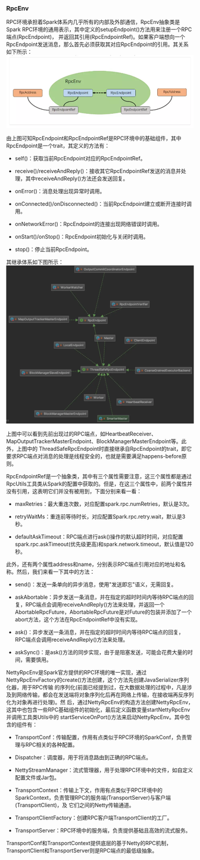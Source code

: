 ### RpcEnv

RPC环境承担着Spark体系内几乎所有的内部及外部通信，RpcEnv抽象类是Spark RPC环境的通用表示，其中定义的setupEndpoint()方法用来注册一个RPC端点(RpcEndpoint)，
并返回其引用(RpcEndpointRef)。如果客户端想向一个RpcEndpoint发送消息，那么首先必须获取其对应RpcEndpoint的引用。其关系如下所示：
![RpcEnv](../image/rpc-env.png "RpcEnv")

由上图可知RpcEndpoint和RpcEndpointRef是RPC环境中的基础组件，其中RpcEndpoint是一个trait，其定义的方法有：
  * self()：获取当前RpcEndpoint对应的RpcEndpointRef。

  * receive()/receiveAndReply()：接收其它RpcEndpointRef发送的消息并处理，其中receiveAndReply()方法还会发送回复。

  * onError()：消息处理出现异常时调用。

  * onConnected()/onDisconnected()：当前RpcEndpoint建立或断开连接时调用。

  * onNetworkError()：RpcEndpoint的连接出现网络错误时调用。

  * onStart()/onStop()：RpcEndpoint初始化与关闭时调用。

  * stop()：停止当前RpcEndpoint。

其继承体系如下图所示：
![RpcEndpoint继承体系](../image/rpcendpoint.png "RpcEndpoint继承体系")

上图中可以看到先前出现过的RPC端点，如HeartbeatReceiver、MapOutputTrackerMasterEndpoint、BlockManagerMasterEndpoint等。此外，上图中的
ThreadSafeRpcEndpoint时直接继承自RpcEndpoint的trait，即它要求RPC端点对消息的处理是线程安全的，也就是需要满足happens-before原则。

RpcEndpointRef是一个抽象类，其中有三个属性需要注意，这三个属性都是通过RpcUtils工具类从Spark的配置中获取的。但是，在这三个属性中，前两个属性并
没有引用，这表明它们并没有被用到，下面分别来看一看：
  * maxRetries：最大重连次数，对应配置spark.rpc.numRetries，默认是3次。

  * retryWaitMs：重连前等待时长，对应配置Spark.rpc.retry.wait，默认是3秒。

  * defaultAskTimeout：RPC端点进行ask()操作的默认超时时间，对应配置spark.rpc.askTimeout(优先级更高)和spark.network.timeout，默认值是120秒。

此外，还有两个属性address和name，分别表示RPC端点引用对应的地址和名称。然后，我们来看一下其中的方法：
  * send()：发送一条单向的异步消息，使用"发送即忘"语义，无需回复。

  * askAbortable：异步发送一条消息，并在指定的超时时间内等待RPC端点的回复，RPC端点会调用receiveAndReply()方法来处理，并返回一个
  AbortableRpcFuture，AbortableRpcFuture是对Future的包装并添加了一个abort方法，这个方法在RpcEndpointRef中没有实现。

  * ask()：异步发送一条消息，并在指定的超时时间内等待RPC端点的回复，RPC端点会调用receiveAndReply()方法来处理。

  * askSync()：是ask()方法的同步实现，由于是阻塞发送，可能会花费大量的时间，需要慎用。

NettyRpcEnv是Spark官方提供的RPC环境的唯一实现，通过NettyRpcEnvFactory的create()方法创建，这个方法先创建JavaSerializer序列化器，用于RPC传输
的序列化(前面已经提到过，在大数据处理的过程中，凡是涉及到网络传输，都会在发送端将对象序列化后再在网络上传输，在接收端再反序列化为对象再进行处理)。然
后，通过NettyRpcEnv的构造方法创建NettyRpcEnv，这其中也包含一些RPC基础组件的初始化，最后定义函数变量startNettyRpcEnv并调用工具类Utils中的
startServiceOnPort()方法来启动NettyRpcEnv。其中包含的组件有：
  * TransportConf：传输配置，作用有点类似于RPC环境的SparkConf，负责管理与RPC相关的各种配置。

  * Dispatcher：调度器，用于将消息路由到正确的RPC端点。

  * NettyStreamManager：流式管理器，用于处理RPC环境中的文件，如自定义配置文件或Jar包。

  * TransportContext：传输上下文，作用有点类似于RPC环境中的SparkContext，负责管理RPC的服务端(TransportServer)与客户端(TransportClient)，及
  它们之间的Netty传输通道。

  * TransportClientFactory：创建RPC客户端TransportClient的工厂。

  * TransportServer：RPC环境中的服务端，负责提供基础且高效的流式服务。

TransportConf和TransportContext提供底层的基于Netty的RPC机制，TransportClient和TransportServer则是RPC端点的最低级抽象。